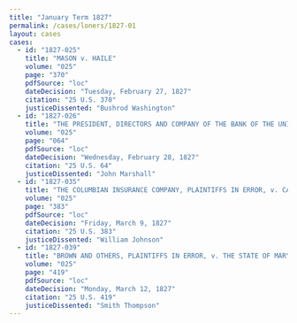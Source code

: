 ```yaml
---
title: "January Term 1827"
permalink: /cases/loners/1827-01
layout: cases
cases:
  - id: "1827-025"
    title: "MASON v. HAILE"
    volume: "025"
    page: "370"
    pdfSource: "loc"
    dateDecision: "Tuesday, February 27, 1827"
    citation: "25 U.S. 370"
    justiceDissented: "Bushrod Washington"
  - id: "1827-026"
    title: "THE PRESIDENT, DIRECTORS AND COMPANY OF THE BANK OF THE UNITED STATES, v. DANDRIDGE AND OTHERS"
    volume: "025"
    page: "064"
    pdfSource: "loc"
    dateDecision: "Wednesday, February 28, 1827"
    citation: "25 U.S. 64"
    justiceDissented: "John Marshall"
  - id: "1827-035"
    title: "THE COLUMBIAN INSURANCE COMPANY, PLAINTIFFS IN ERROR, v. CATLETT, DEFENDANT IN ERROR"
    volume: "025"
    page: "383"
    pdfSource: "loc"
    dateDecision: "Friday, March 9, 1827"
    citation: "25 U.S. 383"
    justiceDissented: "William Johnson"
  - id: "1827-039"
    title: "BROWN AND OTHERS, PLAINTIFFS IN ERROR, v. THE STATE OF MARYLAND, DEFENDANT IN ERROR"
    volume: "025"
    page: "419"
    pdfSource: "loc"
    dateDecision: "Monday, March 12, 1827"
    citation: "25 U.S. 419"
    justiceDissented: "Smith Thompson"
---
```

